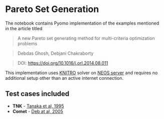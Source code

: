 # Pareto Set Generation
The notebook contains Pyomo implementation of the examples mentioned in the article titled
> A new Pareto set generating method for multi-criteria optimization problems

> Debdas Ghosh, Debjani Chakraborty

> DOI: https://doi.org/10.1016/j.orl.2014.08.011

This implementation uses [KNITRO](https://www.artelys.com/solvers/knitro/) solver on [NEOS server](https://neos-server.org/neos/solvers/index.html) and requires no additional setup other than an active internet connection.

## Test cases included
+ **TNK** - [Tanaka et al, 1995](https://doi.org/10.1038/375659a0)
+ **Comet** - [Deb at al, 2005](https://doi.org/10.1162/106365605774666895)

